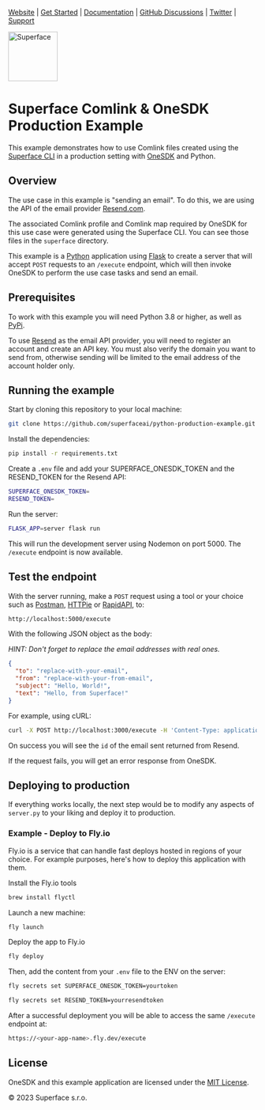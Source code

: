 [Website](https://superface.ai) | [Get Started](https://superface.ai/docs/getting-started) | [Documentation](https://superface.ai/docs) | [GitHub Discussions](https://sfc.is/discussions) | [Twitter](https://twitter.com/superfaceai) | [Support](https://superface.ai/support)

<img src="https://github.com/superfaceai/one-sdk/raw/main/docs/LogoGreen.png" alt="Superface" width="100" height="100">

# Superface Comlink & OneSDK Production Example

This example demonstrates how to use Comlink files created using the [Superface CLI](https://github.com/superfaceai/cli) in a production setting with [OneSDK](https://github.com/superfaceai/one-sdk) and Python.

## Overview

The use case in this example is "sending an email". To do this, we are using the API of the email provider [Resend.com](https://resend.com).

The associated Comlink profile and Comlink map required by OneSDK for this use case were generated using the Superface CLI. You can see those files in the `superface` directory.

This example is a [Python](https://python.org) application using [Flask](https://flask.palletsprojects.com/) to create a server that will accept `POST` requests to an `/execute` endpoint, which will then invoke OneSDK to perform the use case tasks and send an email.

## Prerequisites

To work with this example you will need Python 3.8 or higher, as well as [PyPi](https://pypi.org).

To use [Resend](https://resend.com/) as the email API provider, you will need to register an account and create an API key. You must also verify the domain you want to send from, otherwise sending will be limited to the email address of the account holder only.

## Running the example

Start by cloning this repository to your local machine:

```bash
git clone https://github.com/superfaceai/python-production-example.git
```

Install the dependencies:

```bash
pip install -r requirements.txt
```

Create a `.env` file and add your SUPERFACE_ONESDK_TOKEN and the RESEND_TOKEN for the Resend API:

```bash
SUPERFACE_ONESDK_TOKEN=
RESEND_TOKEN=
```

Run the server:

```bash
FLASK_APP=server flask run
```

This will run the development server using Nodemon on port 5000. The `/execute` endpoint is now available.

## Test the endpoint

With the server running, make a `POST` request using a tool or your choice such as [Postman](https://www.postman.com/), [HTTPie](https://httpie.io/) or [RapidAPI](https://paw.cloud/), to:

```bash
http://localhost:5000/execute
```

With the following JSON object as the body:

_HINT: Don't forget to replace the email addresses with real ones._

```json
{
  "to": "replace-with-your-email",
  "from": "replace-with-your-from-email",
  "subject": "Hello, World!",
  "text": "Hello, from Superface!"
}
```

For example, using cURL:

```bash
curl -X POST http://localhost:3000/execute -H 'Content-Type: application/json' -d '{ "to": "replace-with-your-email", "from": "replace-with-your-from-email", "subject": "Hello, World!", "text": "Hello, from Superface!"}'
```

On success you will see the `id` of the email sent returned from Resend.

If the request fails, you will get an error response from OneSDK.

## Deploying to production

If everything works locally, the next step would be to modify any aspects of `server.py` to your liking and deploy it to production.

### Example - Deploy to Fly.io

Fly.io is a service that can handle fast deploys hosted in regions of your choice. For example purposes, here's how to deploy this application with them.

Install the Fly.io tools

```bash
brew install flyctl
```

Launch a new machine:

```bash
fly launch
```

Deploy the app to Fly.io

```bash
fly deploy
```

Then, add the content from your `.env` file to the ENV on the server:

```bash
fly secrets set SUPERFACE_ONESDK_TOKEN=yourtoken

fly secrets set RESEND_TOKEN=yourresendtoken
```

After a successful deployment you will be able to access the same `/execute` endpoint at:

```bash
https://<your-app-name>.fly.dev/execute
```

## License

OneSDK and this example application are licensed under the [MIT License](LICENSE).

© 2023 Superface s.r.o.
